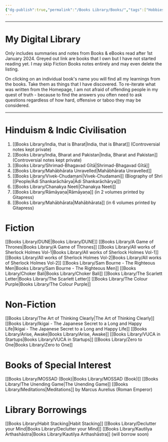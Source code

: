 ```yaml
---
{"dg-publish":true,"permalink":"/Books Library/Books/","tags":["Hobbies"]}
---
```



----
# My Digital Library
Only includes summaries and notes from Books & eBooks read after 1st January 2024.
Greyed out link are books that I own but I have not started reading yet.
I may skip Fiction Books notes entirely and may even delete the listing.

On clicking on an individual book's name you will find all my learnings from the books. Take them as things that I have discovered. To re-iterate what was written from the Homepage, I am not afraid of offending people in my quest of truth - because to find the answers you often need to ask questions regardless of how hard, offensive or taboo they may be considered.

---
# Hinduism & Indic Civilisation
1. [[Books Library/India, that is Bharat\|India, that is Bharat]] (Controversial notes kept private)
2. [[Books Library/India, Bharat and Pakistan\|India, Bharat and Pakistan]] (Controversial notes kept private)
3. [[Books Library/Shrimad-Bhagavad Gītā\|Shrimad-Bhagavad Gītā]] 
4. [[Books Library/Mahābhārata Unravelled\|Mahābhārata Unravelled]] 
5. [[Books Library/Vivek-Chudamani\|Vivek-Chudamani]] (Biography of Shri [[People/Ādi Shankarāchārya\|Ādi Shankarāchārya]])
6. [[Books Library/Chanakya Neeti\|Chanakya Neeti]] 
7. [[Books Library/Rāmāyaṇa\|Rāmāyaṇa]] (in 2 volumes printed by Gitapress) 
8. [[Books Library/Mahābhārata\|Mahābhārata]] (in 6 volumes printed by Gitapress)

# Fiction
[[Books Library/DUNE\|Books Library/DUNE]]
[[Books Library/A Game of Thrones\|Books Library/A Game of Thrones]]
[[Books Library/All works of Sherlock Holmes Vol-1\|Books Library/All works of Sherlock Holmes Vol-1]]
[[Books Library/All works of Sherlock Holmes Vol-2\|Books Library/All works of Sherlock Holmes Vol-2]]
[[Books Library/Sam Bourne - The Righteous Men\|Books Library/Sam Bourne - The Righteous Men]]
[[Books Library/Choker Bali\|Books Library/Choker Bali]]
[[Books Library/The Scarlett Letter\|Books Library/The Scarlett Letter]]
[[Books Library/The Colour Purple\|Books Library/The Colour Purple]]

# Non-Fiction
[[Books Library/The Art of Thinking Clearly\|The Art of Thinking Clearly]]
[[Books Library/Ikigai - The Japanese Secret to a Long and Happy Life\|Ikigai - The Japanese Secret to a Long and Happy Life]]
[[Books Library/Arise, Awake\|Books Library/Arise, Awake]]
[[Books Library/VUCA in Startups\|Books Library/VUCA in Startups]]
[[Books Library/Zero to One\|Books Library/Zero to One]]

# Books of Special Interest
[[Books Library/MOSSAD (Book)\|Books Library/MOSSAD (Book)]]
[[Books Library/The Unending Game\|The Unending Game]]
[[Books Library/Meditations\|Meditations]] by Marcus Aurelius (Roman Emperor)

# Library Borrowings
[[Books Library/Habit Stacking\|Habit Stacking]]
[[Books Library/Declutter your Mind\|Books Library/Declutter your Mind]]
[[Books Library/Kautilya Arthashāstra\|Books Library/Kautilya Arthashāstra]] (will borrow soon)
